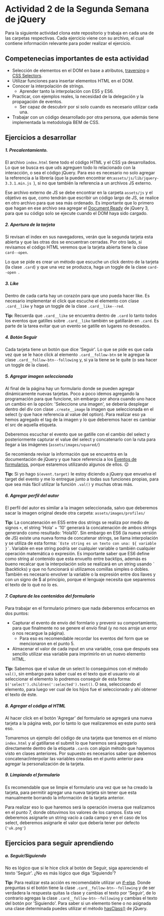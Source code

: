 # Actividad 2 de la Segunda Semana de jQuery

Para la siguiente actividad clona este repositorio y trabaja en cada una de las carpetas respectivas.
Cada ejercicio viene con su archivo, el cual contiene información relevante para poder realizar el ejercicio.

## Competenecias importantes de esta actividad

- Selección de elementos en el DOM en base a atributos, [traversing](https://api.jquery.com/category/traversing/) o [CSS Selectors](https://www.w3schools.com/cssref/css_selectors.asp).
- Utilizar funciones para insertar elementos HTML en el DOM.
- Conocer la interpolación de strings.
	- Aprender tanto la interpolación con ES5 y ES6.
- Practicar, con ejemplos reales, la necesidad de la delegación y la propagación de eventos.
	- Ser capaz de descubrir por si solo cuando es necesario utilizar cada una.
- Trabajar con un código desarrollado por otra persona, que además tiene implementada la metodología BEM de CSS.


## Ejercicios a desarrollar

##### 1. Precalentamiento.
El archivo `index.html` tiene todo el código HTML y el CSS ya desarrollados. Lo que se busca es que uds agreguen todo lo relacionado con la interacción, o sea el código jQuery. Para eso es necesario no solo agregar la referencia a la librería (que la pueden encontrar en:`assets/js/lib/jquery-3.3.1.min.js `), si no que también la referencia a un archivos JS externo. 

Ese archivo externo de JS se debe encontrar en la carpeta `assets/js` y el objetivo es que, como tendrán que escribir un código largo de JS, se realice en otro archivo para que sea más ordenado. Es importante que lo primero que hagan en ese archivo sea agregar el [Document Ready](https://es.stackoverflow.com/q/92628) de jQuery 3, para que su código solo se ejecute cuando el DOM haya sido cargado.


##### 2. Apertura de la tarjeta
Si revisan el index en sus navegadores, verán que la segunda tarjeta esta abierta y que las otras dos se encuentran cerradas. Por otro lado, si revisamos el código HTML veremos que la tarjeta abierta tiene la clase `card--open`.

Lo que se pide es crear un método que escuche un click dentro de la tarjeta (la clase `.card`) y que una vez se produzca, haga un toggle de la clase `card--open `.


##### 3. Like
Dentro de cada carta hay un corazón para que uno pueda hacer like. Es necesario implementar el click que escuche el elemento con clase `.card__like` y haga un toggle de la clase `.card__like--red`.

__Tip:__ Recuerda que `.card__like` se encuentra dentro de `.card` lo tanto todos los eventos que gatilles sobre `.card__like` también se gatillarán en `.card`. Es parte de la tarea evitar que un evento se gatille en lugares no deseados.


##### 4. Botón Seguir
Cada tarjeta tiene un botón que dice 'Seguir'. Lo que se pide es que cada vez que se le hace click al elemento `.card__follow-btn` se le agregue la clase `.card__follow-btn--following` y, si ya la tiene se le quite (o sea hacer un toggle de la clase).


##### 5. Agregar imagen seleccionada
Al final de la página hay un formulario donde se pueden agregar dinámicamente nuevas tarjetas. Poco a poco idemos agregando la programación para que funcione, sin embargo por ahora cuando uno hace un cambio en la opción: 'Seleccione una imagen', se debería desplegar dentro del div con clase `.create__image` la imagen que seleccionada en el select (y que hace referencia al value del option). Para realizar eso ya hemos agregado el tag de la imagen y lo que deberemos hacer es cambiar el src de aquella etiqueta. 

Deberemos escuchar el evento que se gatille con el cambio del select y posteriormente capturar el value del select y concatenarlo con la ruta para llegar a las imágenes (`assets/images/squared/`)

Se recomienda revisar la información que se encuentra en la documentación de jQuery y que hace referencia a los [Eventos de formularios](https://api.jquery.com/category/events/form-events/), porque estaremos utilizando algunos de ellos. 😉

__Tip:__ Si yo hago `$(event.target)` le estoy diciendo a jQuery que envuelva el target del evento y me lo entregue junto a todas sus funciones propias, para que sea más fácil utilizar la función `.val()` y muchas otras más.


##### 6. Agregar perfil del autor
El perfil del autor es similar a la imagen seleccionada, salvo que deberemos sacar la imagen original desde otra carpeta: `assets/images/profiles/`

__Tip:__ La concatenación en ES5 entre dos strings se realiza por medio de signos `+`, el string 'Hola' + '10' generará la concatenación de ambos strings generando como resultado: 'Hola10'. Sin embargo en ES6 (la nueva versión de JS) existe una nueva forma de concatenar strings, se llama interpolación y se utiliza de esta forma: <code>\`Este string es un texto con una: ${ variable }\`</code>. Variable en ese string podría ser cualquier variable o también cualquier operación matemática o expresión. Es importante saber que ES6 define como string al contenido que esta envuelto entre backtips, además es bueno recalcar que la interpolación solo se realizará en un string usando <code>\`</code> (backticks) y que no funcionará si utilizamos comillas simples o dobles. También es necesario envolver la variable o la expresión entre dos llaves y con un signo de \$ al principio, porque el lenguaje necesita que separemos el texto de lo qué no lo es.


##### 7. Captura de los contenidos del formulario
Para trabajar en el formulario primero que nada deberemos enfocarnos en dos puntos:
	
- Capturar el evento de envío del formlario y prevenir su comportamiento, para que finalmente no se genere el envío final (y no nos arroje un error o nos recargue la página).
	- Para eso es recomendable recordar los eventos del form que se mencionaron en el punto 5.
- Almacenar el valor de cada input en una variable, cosa que después sea sencillo utilizar esa variable para imprimirlo en un nuevo elemento HTML.

__Tip:__ Sabemos que el value de un select lo conseguimos con el método `val()`, sin embargo para saber cual es el texto que el usuario vio al seleccionar el elemento lo podremos conseguir de esta forma: <code>$('select').children(':selected').text()</code>. O sea, seleccioando el elemento, para luego ver cual de los hijos fue el seleccionado y ahí obtener el texto de éste.


##### 8. Agregar el código al HTML
Al hacer click en el botón 'Agregar' del formulario se agregará una nueva tarjeta a la página web, por lo tanto lo que realizaremos en este punto será eso. 

Tomaremos un ejemplo del código de una tarjeta que tenemos en el mismo `index.html` y al gatillarse el submit lo que haremos será agregarlo directamente dentro de la etiqueta `.cards` con algún método que hayamos visto en clases anteriores. Por supuesto es necesarios saber que debemos concatenar/interpolar las variables creadas en el punto anterior para agregar la personalización de la tarjeta.


##### 9. Limpiando el formulario
Es recomendable que se limpie el formulario una vez que se ha creado la tarjeta, para permitir agregar una nueva tarjeta sin tener que esta manualmente borrando la información de la tarjeta anterior.

Para realizar eso lo que haremos será la operación inversa que realizamos en el punto 7, donde obtuvimos los valores de los campos. Esta vez deberemos asignarle un string vacío a cada campo y en el caso de los select, deberemos asignarle el valor que debería tener por defecto (`'uk.png'`)


## Ejercicios para seguir aprendiendo

##### a. Seguir/Siguiendo
No es lógico que si le hice click al botón de Seguir, siga apareciendo el texto 'Seguir'. ¿No es más lógico que diga 'Siguiendo'?

__Tip:__ Para realizar esta acción es recomendable utilizar un [if-else](https://desarrolloweb.com/articulos/544.php). Donde preguntas si el botón tiene la clase `.card__follow-btn--following` y de ser verdadera la respuesta quitas la clase y cambias el texto por 'Seguir', de lo contrario agregas la clase `.card__follow-btn--following` y cambias el texto del botón por 'Siguiendo'. Para saber si un elemento tiene o no asignada una clase determinada puedes utilizar el método [hasClass()](https://api.jquery.com/hasclass/) de jQuery.



